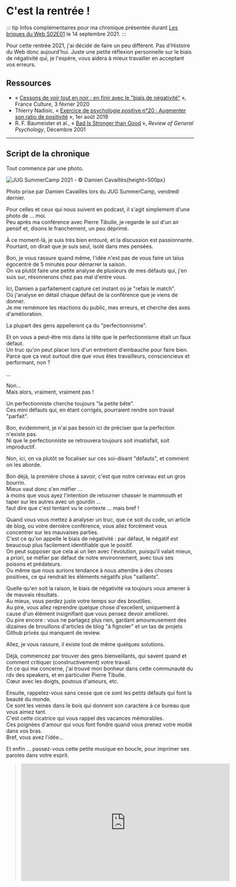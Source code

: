 # C'est la rentrée !

::: tip
Infos complémentaires pour ma chronique présentée durant [Les briques du Web S02E01](https://rdv-speakers.fr/les-briques-du-web/episodes/S02E01/) le 14 septembre 2021.
:::

Pour cette rentrée 2021, j'ai décidé de faire un peu différent. Pas d'Histoire du Web donc aujourd'hui. Juste une petite réflexion personnelle sur le biais de négativité qui, je l'espère, vous aidera à mieux travailler en acceptant vos erreurs.

## Ressources

- « [Cessons de voir tout en noir : en finir avec le "biais de négativité"](https://www.franceculture.fr/emissions/le-tour-du-monde-des-idees/cessons-de-voir-tout-en-noir-en-finir-avec-le-biais-de-negativite) », France Culture, 3 février 2020
- Thierry Nadisic, « [Exercice de psychologie positive n°20 : Augmenter son ratio de positivité](https://thierry-nadisic.blog.em-lyon.com/2019/08/01/exercice-de-psychologie-positive-n20-augmenter-ratio-de-positivite/) », 1er août 2019
- R. F. Baumeister et al., « [Bad Is Stronger than Good](https://www.researchgate.net/publication/46608952_Bad_Is_Stronger_than_Good) », _Review of General Psychology_, Décembre 2001

<hr>

## Script de la chronique

<div class="wc-text-content speak-time">

Tout commence par une photo.

![JUG SummerCamp 2021 - :copyright: [Damien Cavaillès](https://twitter.com/TheDamfr/status/1436537930252800001)](/images/web-illustrations/nma-jsc21-thedamfr.jpg){height=500px}

Photo prise par Damien Cavaillès lors du JUG SummerCamp, vendredi dernier.

Pour celles et ceux qui nous suivent en podcast, il s'agit simplement d'une photo de ... moi.\
Peu après ma conférence avec Pierre Tibulle, je regarde le sol d'un air pensif et, disons le franchement, un peu déprimé.

À ce moment-là, je suis très bien entouré, et la discussion est passionnante.\
Pourtant, on dirait que je suis seul, isolé dans mes pensées.

Bon, je vous rassure quand même, l'idée n'est pas de vous faire un laïus égocentré de 5 minutes pour démarrer la saison.\
On va plutôt faire une petite analyse de plusieurs de mes défauts qui, j'en suis sur, résonnerons chez pas mal d'entre vous.

Ici, Damien a parfaitement capturé cet instant où je "refais le match".\
Où j'analyse en détail chaque défaut de la conférence que je viens de donner.\
Je me remémore les réactions du public, mes erreurs, et cherche des axes d'amélioration.

La plupart des gens appelleront ça du "perfectionnisme".

Et on vous a peut-être mis dans la tête que le perfectionnisme était un faux défaut.\
Un truc qu'on peut placer lors d'un entretient d'embauche pour faire bien.\
Parce que ça veut surtout dire que vous êtes travailleurs, consciencieux et performant, non ?

...

Non...\
Mais alors, vraiment, vraiment pas !

Un perfectionniste cherche toujours "la petite bête".\
Ces mini défauts qui, en étant corrigés, pourraient rendre son travail "parfait".

Bon, évidemment, je n'ai pas besoin ici de préciser que la perfection n'existe pas.\
Ni que le perfectionniste se retrouvera toujours soit insatisfait, soit improductif.

Non, ici, on va plutôt se focaliser sur ces soi-disant "défauts", et comment on les aborde.

Bon déjà, la première chose à savoir, c'est que notre cerveau est un gros bourrin.\
Mieux vaut donc s'en méfier ...\
à moins que vous ayez l'intention de retourner chasser le mammouth et taper sur les autres avec un gourdin ...\
faut dire que c'est tentant vu le contexte ... mais bref !

Quand vous vous mettez à analyser un truc, que ce soit du code, un article de blog, ou votre dernière conférence, vous allez forcément vous concentrer sur les mauvaises parties.\
C'est ce qu'on appelle le biais de négativité : par défaut, le négatif est beaucoup plus facilement identifiable que le positif.\
On peut supposer que cela ai un lien avec l'évolution, puisqu'il valait mieux, a priori, se méfier par défaut de notre environnement, avec tous ses poisons et prédateurs.\
Ou même que nous aurions tendance à nous attendre à des choses positives, ce qui rendrait les éléments négatifs plus "saillants".

Quelle qu'en soit la raison, le biais de négativité va toujours vous amener à de mauvais résultats.\
Au mieux, vous perdez juste votre temps sur des broutilles.\
Au pire, vous allez reprendre quelque chose d'excellent, uniquement à cause d'un élément insignifiant que vous pensez devoir améliorer.\
Ou pire encore : vous ne partagez plus rien, gardant amoureusement des dizaines de brouillons d'articles de blog "à fignoler" et un tas de projets Github privés qui manquent de review.

Allez, je vous rassure, il existe tout de même quelques solutions.

Déjà, commencez par trouver des gens bienveillants, qui savent quand et comment critiquer (constructivement) votre travail.\
En ce qui me concerne, j'ai trouvé mon bonheur dans cette communauté du rdv des speakers, et en particulier Pierre Tibulle.\
Cœur avec les doigts, poutous d'amours, etc.

Ensuite, rappelez-vous sans cesse que ce sont les petits défauts qui font la beauté du monde.\
Ce sont les veines dans le bois qui donnent son caractère à ce bureau que vous aimez tant.\
C'est cette cicatrice qui vous rappel des vacances mémorables.\
Ces poignées d'amour qui vous font fondre quand vous prenez votre moitié dans vos bras.\
Bref, vous avez l'idée...

Et enfin ... passez-vous cette petite musique en boucle, pour imprimer ses paroles dans votre esprit.

> <iframe width="560" height="315" src="https://www.youtube-nocookie.com/embed/nY1WVAoMnYc" title="YouTube video player" frameborder="0" allow="accelerometer; autoplay; clipboard-write; encrypted-media; gyroscope; picture-in-picture" allowfullscreen></iframe>

</div>
